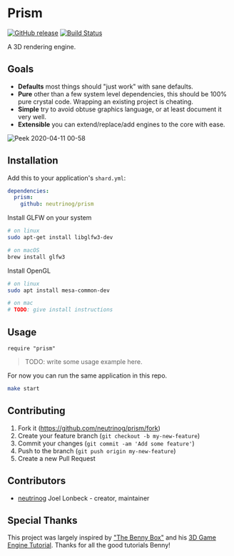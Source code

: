 # Prism
[![GitHub release](https://img.shields.io/github/release/neutrinog/prism.svg)](https://github.com/neutrinog/prism/releases)
[![Build Status](https://travis-ci.org/neutrinog/prism.svg?branch=master)](https://travis-ci.org/neutrinog/prism)

A 3D rendering engine.

## Goals

* **Defaults** most things should "just work" with sane defaults.
* **Pure** other than a few system level dependencies, this should be 100% pure crystal code. Wrapping an existing project is cheating.
* **Simple** try to avoid obtuse graphics language, or at least document it very well.
* **Extensible** you can extend/replace/add engines to the core with ease.

![Peek 2020-04-11 00-58](https://user-images.githubusercontent.com/166412/79012747-38b3c000-7b91-11ea-987d-37026e4052ab.gif)

## Installation

Add this to your application's `shard.yml`:

```yaml
dependencies:
  prism:
    github: neutrinog/prism
```

Install GLFW on your system


```bash
# on linux
sudo apt-get install libglfw3-dev

# on macOS
brew install glfw3
```

Install OpenGL

```bash
# on linux
sudo apt install mesa-common-dev

# on mac
# TODO: give install instructions
```

## Usage

```crystal
require "prism"
```

> TODO: write some usage example here.

For now you can run the same application in this repo.

```bash
make start
```

## Contributing

1. Fork it (<https://github.com/neutrinog/prism/fork>)
2. Create your feature branch (`git checkout -b my-new-feature`)
3. Commit your changes (`git commit -am 'Add some feature'`)
4. Push to the branch (`git push origin my-new-feature`)
5. Create a new Pull Request

## Contributors

- [neutrinog](https://github.com/neutrinog) Joel Lonbeck - creator, maintainer

## Special Thanks

This project was largely inspired by ["The Benny Box"](https://www.youtube.com/channel/UCnlpv-hhcsAtEHKR2y2fW4Q) and his [3D Game Engine Tutorial](https://www.youtube.com/watch?v=ss3AnSxJ2X8&list=PLEETnX-uPtBXP_B2yupUKlflXBznWIlL5&index=1). Thanks for all the good tutorials Benny!